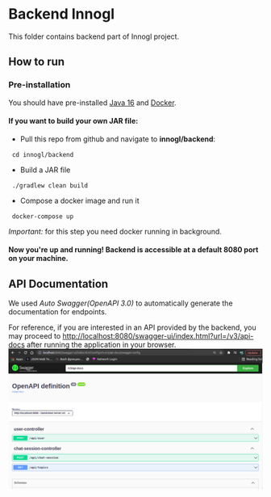 # Backend Innogl
This folder contains backend part of Innogl project.

## How to run
### Pre-installation
You should have pre-installed [Java 16](https://www.codejava.net/java-se/download-and-install-oracle-jdk-16) and [Docker](https://docs.docker.com/engine/install/).

#### If you want to build your own JAR file:
* Pull this repo from github and navigate to **innogl/backend**:
```shell
 cd innogl/backend
```
* Build a JAR file
```shell
 ./gradlew clean build
```
* Compose a docker image and run it
```
 docker-compose up
```
*Important:* for this step you need docker running in background.
#### Now you're up and running! Backend is accessible at a default 8080 port on your machine.

## API Documentation
We used *Auto Swagger(OpenAPI 3.0)* to automatically generate the documentation for endpoints.

For reference, if you are interested in an API provided by the backend, you may proceed to
[http://localhost:8080/swagger-ui/index.html?url=/v3/api-docs](http://localhost:8080/swagger-ui/index.html?url=/v3/api-docs)
after running the application in your browser.
![AutoSwagger Image](./swagger.png)